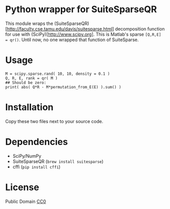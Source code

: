 # Python wrapper for SuiteSparseQR

This module wraps the (SuiteSparseQR)[http://faculty.cse.tamu.edu/davis/suitesparse.html]
decomposition function for use with (SciPy)[http://www.scipy.org].
This is Matlab's sparse `[Q,R,E] = qr()`.
Until now, no one wrapped that function of SuiteSparse.

# Usage

    M = scipy.sparse.rand( 10, 10, density = 0.1 )
    Q, R, E, rank = qr( M )
    ## Should be zero:
    print( abs( Q*R - M*permutation_from_E(E) ).sum() )

# Installation

Copy these two files next to your source code.

# Dependencies

* SciPy/NumPy
* SuiteSparseQR (`brew install suitesparse`)
* cffi (`pip install cffi`)

# License

Public Domain [CC0](http://creativecommons.org/publicdomain/zero/1.0/)
